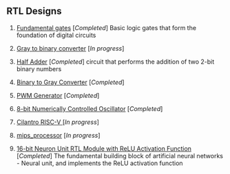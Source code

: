 ## RTL Designs

1. [Fundamental gates](1_fundamental_gates/README.md) [*Completed*]
Basic logic gates that form the foundation of digital circuits

2. [Gray to binary converter](2_gray2bin/gray2bin.sv) [*In progress*]
3. [Half Adder](3_adder/README.md) [*Completed*]
circuit that performs the addition of two 2-bit binary numbers

4. [Binary to Gray Converter](4_bin2gray/README.md) [*Completed*]
5. [PWM Generator](5_pwm_generator/README.md) [*Completed*]
6. [8-bit Numerically Controlled Oscillator](6_numerically_controlled_oscillator/README.md) [*Completed*]
7. [Cilantro RISC-V ](7_cilantro_riscv_bassed_processor/README.md) [*In progress*]
8. [mips_processor](8_mips_processor/mips_bard.v) [*In progress*]
9. [16-bit Neuron Unit RTL Module with ReLU Activation Function](9_neuron_unit/README.md) [*Completed*]
The fundamental building block of artificial neural networks - Neural unit, and implements the ReLU activation function
